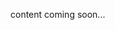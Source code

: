 <!-- <meta>
{
    "title":"Overview",
    "slug":"devops overview",
    "description":"An overview of our DevOps Interrations",
    "author":"Mo Lawler",
    "github":"usrdev",
    "date": "2019/12/18",
    "tag":["Devops", "Integrations"]
}
</meta> -->

content coming soon...